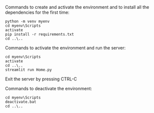 Commands to create and activate the environment and to install all the dependencies for the first time:
```
python -m venv myenv
cd myenv\Scripts
activate
pip install -r requirements.txt
cd ..\..
```

Commands to activate the environment and run the server:
```
cd myenv\Scripts
activate
cd ..\..
streamlit run Home.py
```

Exit the server by pressing CTRL-C

Commands to deactivate the environment:
```
cd myenv\Scripts
deactivate.bat
cd ..\..
```

